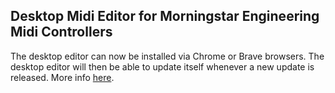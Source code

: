 ## Desktop Midi Editor for Morningstar Engineering Midi Controllers

The desktop editor can now be installed via Chrome or Brave browsers. The desktop editor will then be able to update itself whenever a new update is released. More info [here](https://morningstarengineering.atlassian.net/wiki/spaces/MMS/pages/930611204/Installing+the+Web+App+for+offline+use).
